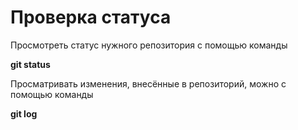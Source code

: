 # Проверка статуса 

Просмотреть статус нужного репозитория c помощью команды

**git status**

Просматривать изменения, внесённые в репозиторий, можно с помощью команды

**git log**